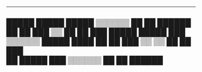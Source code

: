 --------------------------------------
█████ █████ █████ ▒▒▒▒▒▒ ██ ██ ██████
██    ██     ███  ▒▒     ██ ██    ███
█████ █████  ███  ▒▒▒▒▒▒ █████  ████ 
██    ██     ███  ▒▒  ▒▒ ██ ██ ███   
██    █████  ███  ▒▒▒▒▒▒ ██ ██ ██████
--------------------------------------
<!--
**fet6hz/fet6hz** is a ✨ _special_ ✨ repository because its `README.md` (this file) appears on your GitHub profile.

Here are some ideas to get you started:

- 🔭 I’m currently working on ...
- 🌱 I’m currently learning ...
- 👯 I’m looking to collaborate on ...
- 🤔 I’m looking for help with ...
- 💬 Ask me about ...
- 📫 How to reach me: ...
- 😄 Pronouns: ...
- ⚡ Fun fact: ...
-->
